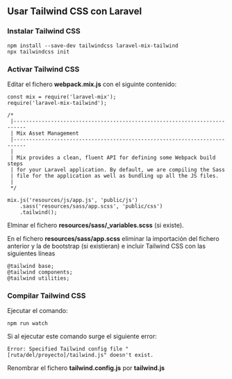 ## Usar Tailwind CSS con Laravel
### Instalar Tailwind CSS
```
npm install --save-dev tailwindcss laravel-mix-tailwind
npx tailwindcss init
```
### Activar Tailwind CSS
Editar el fichero **webpack.mix.js** con el siguinte contenido:

```
const mix = require('laravel-mix');
require('laravel-mix-tailwind');

/*
 |--------------------------------------------------------------------------
 | Mix Asset Management
 |--------------------------------------------------------------------------
 |
 | Mix provides a clean, fluent API for defining some Webpack build steps
 | for your Laravel application. By default, we are compiling the Sass
 | file for the application as well as bundling up all the JS files.
 |
 */

mix.js('resources/js/app.js', 'public/js')
    .sass('resources/sass/app.scss', 'public/css')
    .tailwind();

```
Elminar el fichero **resources/sass/_variables.scss** (si existe). 

En el fichero **resources/sass/app.scss** eliminar la importación del fichero anterior y la de bootstrap (si existieran) e incluir Tailwind CSS con las siguientes líneas
```
@tailwind base;
@tailwind components;
@tailwind utilities;
```
### Compilar Tailwind CSS
Ejecutar el comando:
```
npm run watch
```
Si al ejecutar este comando surge el siguiente error:
```
Error: Specified Tailwind config file "[ruta/del/proyecto]/tailwind.js" doesn't exist.
```
Renombrar el fichero **tailwind.config.js** por **tailwind.js**
